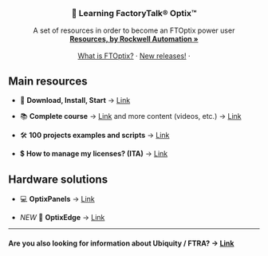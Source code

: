 <!-- PROJECT LOGO -->
<br />
<div align="center">

  <h3 align="center">📘 Learning FactoryTalk® Optix™</h3>

  <p align="center">
    A set of resources in order to become an FTOptix power user
    <br />
    <a href="https://www.rockwellautomation.com/en-us/support/documentation/technical/capabilities/optix-portfolio.html"><strong>Resources, by Rockwell Automation »</strong></a>
    <br />
    <br />
    <a href="https://github.com/massimovar/LearningFTOptix/blob/main/pdf/FTOpti_Overview.pdf">What is FTOptix?</a>
    &middot;
    <a href="https://github.com/massimovar/LearningFTOptix/blob/main/chapters/FTOptix_overview.md#latest-releases">New releases!</a>
    &middot;
  </p>
</div>

<!-- MAIN RESOURCES -->
## Main resources

- 🚀 **Download, Install, Start** → [Link](./chapters/Download_install_start.md)

- 📚 **Complete course** →  [Link](https://github.com/massimovar/LearningFTOptix/blob/main/pdf/FTOptix_Technical_training.pdf) and more content (videos, etc.) → [Link](./chapters/Learning_material.md)

- 🛠️ **100 projects examples and scripts** → [Link](./chapters/Examples.md)

- 💲 **How to manage my licenses? (ITA)** → [Link](https://www.youtube.com/watch?v=BVXPn04wZ8M&ab_channel=ASEMS.r.l.)

<!-- HARDWARE SOLUTION -->
## Hardware solutions

  - 💻 **OptixPanels** → [Link](./chapters/OptixPanels_and_co.md)

  - _NEW_ 🎉 **OptixEdge** → [Link](./chapters/OptixEdge.md)


---

#### Are you also looking for information about Ubiquity / FTRA? -> [Link](https://github.com/massimovar/LearningUbiquityX/)
